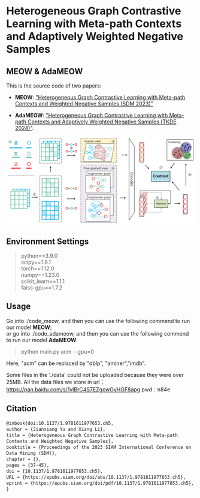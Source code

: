 # Heterogeneous Graph Contrastive Learning with Meta-path Contexts and Adaptively Weighted Negative Samples 

## MEOW & AdaMEOW
This is the source code of two papers:

- $\textbf{MEOW}:$ ["Heterogeneous Graph Contrastive Learning with Meta-path Contexts and Weighted Negative Samples (SDM 2023)"](https://epubs.siam.org/doi/abs/10.1137/1.9781611977653.ch5)

- $\textbf{AdaMEOW}:$  ["Heterogeneous Graph Contrastive Learning with Meta-path Contexts and Adaptively Weighted Negative Samples (TKDE 2024)"](https://ieeexplore.ieee.org/stamp/stamp.jsp?tp=&arnumber=10487103).

![The proposed framework](./MEOW.png)

## Environment Settings
> python==3.9.0 \
> scipy==1.8.1 \
> torch==1.12.0 \
> numpy==1.23.0 \
> scikit_learn==1.1.1\
> faiss-gpu==1.7.2

## Usage
Go into ./code_meow, and then you can use the following commend to run our model **MEOW**;  
or go into ./code_adameow, and then you can use the following commend to run our model **AdaMEOW**: 
> python main.py acm --gpu=0

Here, "acm" can be replaced by "dblp", "aminer","imdb".

Some files in the './data' could not be uploaded because they were over 25MB. 
All the data files we store in 
url：https://pan.baidu.com/s/1vlBrC4S7EZgowGyHGF8apg 
pwd：n84e

## Citation
```
@inbook{doi:10.1137/1.9781611977653.ch5,
author = {Jianxiang Yu and Xiang Li},
title = {Heterogeneous Graph Contrastive Learning with Meta-path Contexts and Weighted Negative Samples},
booktitle = {Proceedings of the 2023 SIAM International Conference on Data Mining (SDM)},
chapter = {},
pages = {37-45},
doi = {10.1137/1.9781611977653.ch5},
URL = {https://epubs.siam.org/doi/abs/10.1137/1.9781611977653.ch5},
eprint = {https://epubs.siam.org/doi/pdf/10.1137/1.9781611977653.ch5},
}
```
